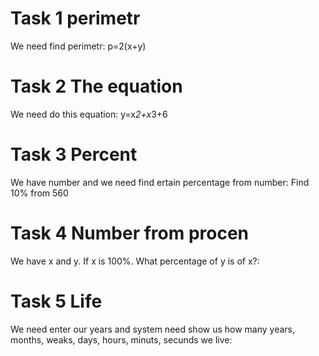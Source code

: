 # Task 1 perimetr
We need find perimetr: p=2(x+y)

# Task 2 The equation
We need do this equation: y=x*2+x*3+6
# Task 3 Percent
We have number and we need find ertain percentage from number:
Find 10% from 560
# Task 4 Number from procen
We have x and y. If x is 100%. What percentage of y is of x?:
# Task 5 Life
We need enter our years and system need show us how many years, months, weaks, days, hours, minuts, secunds we live:

